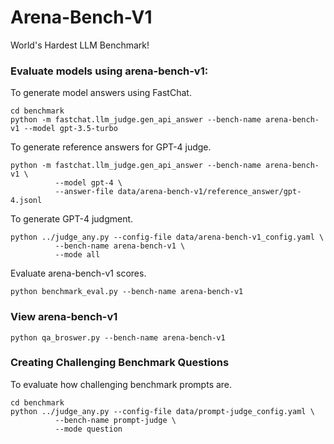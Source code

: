 # Arena-Bench-V1
World's Hardest LLM Benchmark! 

### Evaluate models using arena-bench-v1:
To generate model answers using FastChat.
```console
cd benchmark
python -m fastchat.llm_judge.gen_api_answer --bench-name arena-bench-v1 --model gpt-3.5-turbo
```
To generate reference answers for GPT-4 judge.
```console
python -m fastchat.llm_judge.gen_api_answer --bench-name arena-bench-v1 \
          --model gpt-4 \
          --answer-file data/arena-bench-v1/reference_answer/gpt-4.jsonl
```
To generate GPT-4 judgment.
```console
python ../judge_any.py --config-file data/arena-bench-v1_config.yaml \
          --bench-name arena-bench-v1 \
          --mode all
```
Evaluate arena-bench-v1 scores.
```console
python benchmark_eval.py --bench-name arena-bench-v1
```

### View arena-bench-v1
```console
python qa_broswer.py --bench-name arena-bench-v1
```

### Creating Challenging Benchmark Questions
To evaluate how challenging benchmark prompts are.
```console
cd benchmark
python ../judge_any.py --config-file data/prompt-judge_config.yaml \
          --bench-name prompt-judge \
          --mode question
```
